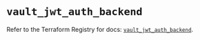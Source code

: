# `vault_jwt_auth_backend`

Refer to the Terraform Registry for docs: [`vault_jwt_auth_backend`](https://registry.terraform.io/providers/hashicorp/vault/4.1.0/docs/resources/jwt_auth_backend).
